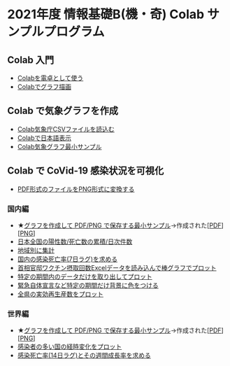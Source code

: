 # 2021年度 情報基礎B(機・奇) Colab サンプルプログラム
## Colab 入門
- [Colabを電卓として使う](Colabを電卓として使う.ipynb)
- [Colabでグラフ描画](Colabでグラフ描画.ipynb)
## Colab で気象グラフを作成
- [Colab気象庁CSVファイルを読込む](Colab気象庁CSVファイルを読み込む.ipynb)
- [Colabで日本語表示](Colabで日本語表示.ipynb)
- [Colab気象グラフ最小サンプル](minimum_weather.ipynb)
## Colab で CoVid-19 感染状況を可視化
- [PDF形式のファイルをPNG形式に変換する](PDF2PNG.ipynb)
### 国内編
- ★[グラフを作成して PDF/PNG で保存する最小サンプル](japan_minimum_sample.ipynb)→作成された[[PDF](japan_sample.pdf)][[PNG](japan_sample.png)]
- [日本全国の陽性数/死亡数の累積/日次件数](日本全国の陽性数_症例数の累積_日時件数をプロット.ipynb)
- [地域別に集計](aggregate_by_area.ipynb)
- [国内の感染死亡率(7日ラグ)を求める](japan_case_death_rate.ipynb)
- [首相官邸ワクチン摂取回数Excelデータを読み込んで棒グラフでプロット](daily_vaccination.ipynb)
- [特定の期間内のデータだけを取り出してプロット](duration.ipynb)
- [緊急自体宣言など特定の期間だけ背景に色をつける](state_of_emergency.ipynb)
- [全県の実効再生産数をプロット](efficient_reproduction_number.ipynb)

### 世界編
- ★[グラフを作成して PDF/PNG で保存する最小サンプル](global_minimum_sample.ipynb)→作成された[[PDF](global_sample.pdf)][[PNG](global_sample.png)]
- [感染者の多い国の経時変化をプロット](global_total_case_top.ipynb)
- [感染死亡率(14日ラグ)とその週間成長率を求める](case_death_rate_weekly_growth.ipynb)
